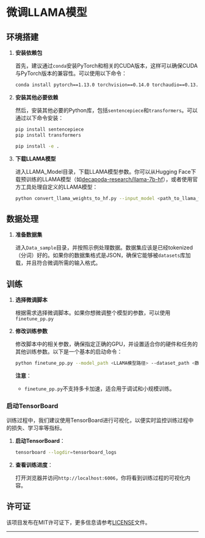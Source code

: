 # 微调LLAMA模型

## 环境搭建

1. **安装依赖包**

   首先，建议通过`conda`安装PyTorch和相关的CUDA版本，这样可以确保CUDA与PyTorch版本的兼容性。可以使用以下命令：

   ```bash
   conda install pytorch==1.13.0 torchvision==0.14.0 torchaudio==0.13.0 pytorch-cuda=11.6 -c pytorch -c nvidia
   ```

2. **安装其他必要依赖**

   然后，安装其他必要的Python库，包括`sentencepiece`和`transformers`。可以通过以下命令安装：

   ```bash
   pip install sentencepiece
   pip install transformers
   ```

   ```bash
   pip install -e .
   ```

3. **下载LLAMA模型**

   进入LLAMA_Model目录，下载LLAMA模型参数。你可以从Hugging Face下载预训练的LLAMA模型（如[decapoda-research/llama-7b-hf](https://huggingface.co/decapoda-research/llama-7b-hf)），或者使用官方工具处理自定义的LLAMA模型：

   ```bash
   python convert_llama_weights_to_hf.py --input_model <path_to_llama_weights> --output_model <output_directory>
   ```

## 数据处理

1. **准备数据集**

   进入`Data_sample`目录，并按照示例处理数据。数据集应该是已经tokenized（分词）好的。如果你的数据集格式是JSON，确保它能够被`datasets`库加载，并且符合微调所需的输入格式。

## 训练

1. **选择微调脚本**

   根据需求选择微调脚本。如果你想微调整个模型的参数，可以使用`finetune_pp.py`

2. **修改训练参数**

   修改脚本中的相关参数，确保指定正确的GPU，并设置适合你的硬件和任务的其他训练参数。以下是一个基本的启动命令：

   ```bash
   python finetune_pp.py --model_path <LLAMA模型路径> --dataset_path <数据集路径> --save_dir <保存模型路径> --num_train_steps 1500
   ```

   **注意**：
   - `finetune_pp.py`不支持多卡加速，适合用于调试和小规模训练。


### 启动TensorBoard

训练过程中，我们建议使用TensorBoard进行可视化，以便实时监控训练过程中的损失、学习率等指标。

1. **启动TensorBoard**：

   ```bash
   tensorboard --logdir=tensorboard_logs
   ```

2. **查看训练进度**：

   打开浏览器并访问`http://localhost:6006`，你将看到训练过程的可视化内容。

## 许可证

该项目发布在MIT许可证下，更多信息请参考[LICENSE](LICENSE)文件。

---
